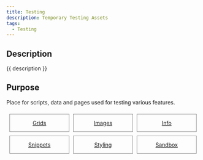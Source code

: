```yaml
---
title: Testing
description: Temporary Testing Assets
tags:
  - Testing
---
```


## Description 

{{ description }}

## Purpose

Place for scripts, data and pages used for testing various features.


<style>
.outter-container {
  padding: 0.5rem;
  display: grid;
  grid-template-columns: 1fr 1fr 1fr; /* Fractional  */
  gap: 10px;
    /* column-gap: 10px; 
    row-gap: 20px; */
}

.item-00 {
  text-align: center;
  border: 0.25px solid gray;
}
</style>

<div class="outter-container">
    <div class="item-00 box1"><a href="grids/"><p>Grids</p></a></div>
    <div class="item-00 box1"><a href="images/"><p>Images</p></a></div>
    <div class="item-00 box1"><a href="info/"><p>Info</p></a></div>
    <div class="item-00 box1"><a href="snippets"><p>Snippets</p></a></div>
    <div class="item-00 box1"><a href="styling/"><p>Styling</p></a></div>
    <div class="item-00 box1"><a href="sandbox/"><p>Sandbox</p></a></div> 
</div>

